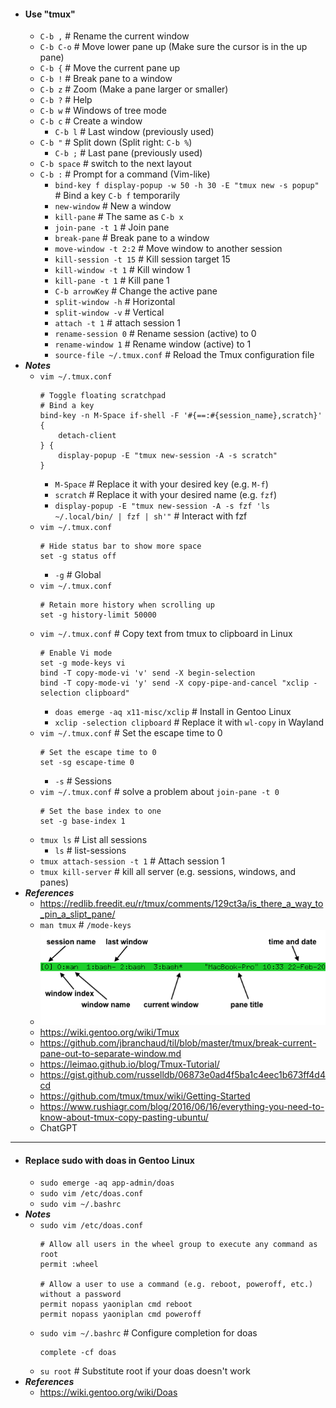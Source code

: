 - #### Use "tmux"
    - `C-b ,` # Rename the current window
    - `C-b C-o` # Move lower pane up (Make sure the cursor is in the up pane)
    - `C-b {` # Move the current pane up
    - `C-b !` # Break pane to a window
    - `C-b z` # Zoom (Make a pane larger or smaller)
    - `C-b ?` # Help
    - `C-b w` # Windows of tree mode
    - `C-b c` # Create a window
        - `C-b l` # Last window (previously used)
    - `C-b "` # Split down (Split right: `C-b %`)
        - `C-b ;` # Last pane (previously used)
    - `C-b space` # switch to the next layout
    - `C-b :` # Prompt for a command (Vim-like)
        - `bind-key f display-popup -w 50 -h 30 -E "tmux new -s popup"` # Bind a key `C-b f` temporarily
        - `new-window` # New a window
        - `kill-pane` # The same as `C-b x`
        - `join-pane -t 1` # Join pane
        - `break-pane` # Break pane to a window
        - `move-window -t 2:2` # Move window to another session
        - `kill-session -t 15` # Kill session target 15
        - `kill-window -t 1` # Kill window 1
        - `kill-pane -t 1` # Kill pane 1
        - `C-b arrowKey` # Change the active pane
        - `split-window -h` # Horizontal
        - `split-window -v` # Vertical
        - `attach -t 1` # attach session 1
        - `rename-session 0` # Rename session (active) to 0
        - `rename-window 1` # Rename window (active) to 1
        - `source-file ~/.tmux.conf` # Reload the Tmux configuration file
- ***Notes***
    - `vim ~/.tmux.conf`
      ```
      # Toggle floating scratchpad
      # Bind a key
      bind-key -n M-Space if-shell -F '#{==:#{session_name},scratch}' {
          detach-client
      } {
          display-popup -E "tmux new-session -A -s scratch"
      }
      ```
        - `M-Space` # Replace it with your desired key (e.g. `M-f`)
        - `scratch` # Replace it with your desired name (e.g. `fzf`)
        - `display-popup -E "tmux new-session -A -s fzf 'ls ~/.local/bin/ | fzf | sh'"` # Interact with fzf
    - `vim ~/.tmux.conf`
      ```
      # Hide status bar to show more space
      set -g status off
      ```
        - `-g` # Global
    - `vim ~/.tmux.conf`
      ```
      # Retain more history when scrolling up
      set -g history-limit 50000
      ```
    - `vim ~/.tmux.conf` # Copy text from tmux to clipboard in Linux
      ```
      # Enable Vi mode
      set -g mode-keys vi
      bind -T copy-mode-vi 'v' send -X begin-selection
      bind -T copy-mode-vi 'y' send -X copy-pipe-and-cancel "xclip -selection clipboard"
      ```
        - `doas emerge -aq x11-misc/xclip` # Install in Gentoo Linux
        - `xclip -selection clipboard` # Replace it with `wl-copy` in Wayland
    - `vim ~/.tmux.conf` # Set the escape time to 0
      ```
      # Set the escape time to 0
      set -sg escape-time 0
      ```
        - `-s` # Sessions
    - `vim ~/.tmux.conf` # solve a problem about `join-pane -t 0`
      ```
      # Set the base index to one
      set -g base-index 1
      ```
    - `tmux ls` # List all sessions
        - `ls` # list-sessions
    - `tmux attach-session -t 1` # Attach session 1
    - `tmux kill-server` # kill all server (e.g. sessions, windows, and panes)
- ***References***
    - https://redlib.freedit.eu/r/tmux/comments/129ct3a/is_there_a_way_to_pin_a_slipt_pane/
    - `man tmux` # `/mode-keys`
    - ![tmux_status_line_diagram.png](../assets/tmux_status_line_diagram_1671845222091_0.png)
    - https://wiki.gentoo.org/wiki/Tmux
    - https://github.com/jbranchaud/til/blob/master/tmux/break-current-pane-out-to-separate-window.md
    - https://leimao.github.io/blog/Tmux-Tutorial/
    - https://gist.github.com/russelldb/06873e0ad4f5ba1c4eec1b673ff4d4cd
    - https://github.com/tmux/tmux/wiki/Getting-Started
    - https://www.rushiagr.com/blog/2016/06/16/everything-you-need-to-know-about-tmux-copy-pasting-ubuntu/
    - ChatGPT
- ---
- #### Replace sudo with doas in Gentoo Linux
	- `sudo emerge -aq app-admin/doas`
	- `sudo vim /etc/doas.conf`
	- `sudo vim ~/.bashrc`
- ***Notes***
	- `sudo vim /etc/doas.conf` 
	  ```
	  # Allow all users in the wheel group to execute any command as root
	  permit :wheel
	  
	  # Allow a user to use a command (e.g. reboot, poweroff, etc.) without a password
	  permit nopass yaoniplan cmd reboot
	  permit nopass yaoniplan cmd poweroff
	  ```
	- `sudo vim ~/.bashrc` # Configure completion for doas
	  ```
	  complete -cf doas
	  ```
    - `su root` # Substitute root if your doas doesn't work
- ***References***
	- https://wiki.gentoo.org/wiki/Doas
